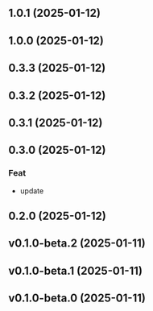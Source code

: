 ## 1.0.1 (2025-01-12)

## 1.0.0 (2025-01-12)

## 0.3.3 (2025-01-12)

## 0.3.2 (2025-01-12)

## 0.3.1 (2025-01-12)

## 0.3.0 (2025-01-12)

### Feat

- update

## 0.2.0 (2025-01-12)

## v0.1.0-beta.2 (2025-01-11)

## v0.1.0-beta.1 (2025-01-11)

## v0.1.0-beta.0 (2025-01-11)
